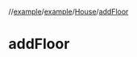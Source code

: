 //[example](../../index.md)/[example](../index.md)/[House](index.md)/[addFloor](add-floor.md)



# addFloor  

